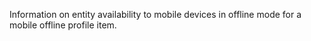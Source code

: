 Information on entity availability to mobile devices in offline mode for a mobile offline profile item.